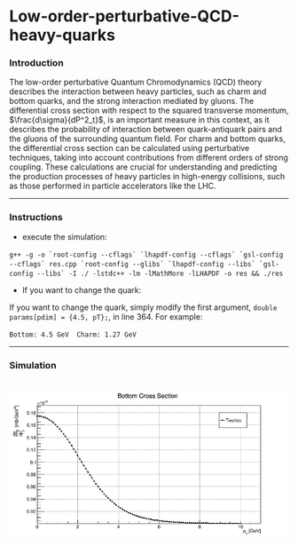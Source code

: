 # Low-order-perturbative-QCD-heavy-quarks


### Introduction

The low-order perturbative Quantum Chromodynamics (QCD) theory describes the interaction between heavy particles, such as charm and bottom quarks, and the strong interaction mediated by gluons. The differential cross section with respect to the squared transverse momentum, $\frac{d\sigma}{dP^2_t}$, is an important measure in this context, as it describes the probability of interaction between quark-antiquark pairs and the gluons of the surrounding quantum field. For charm and bottom quarks, the differential cross section can be calculated using perturbative techniques, taking into account contributions from different orders of strong coupling. These calculations are crucial for understanding and predicting the production processes of heavy particles in high-energy collisions, such as those performed in particle accelerators like the LHC.

-----------------------------------------------------------------------------
### Instructions

- execute the simulation:

``g++ -g -o `root-config --cflags` `lhapdf-config --cflags` `gsl-config --cflags` res.cpp `root-config --glibs` `lhapdf-config --libs` `gsl-config --libs` -I ./ -lstdc++ -lm -lMathMore -lLHAPDF -o res && ./res``

 - If you want to change the quark:

 If you want to change the quark, simply modify the first argument, `double params[pdim] = {4.5, pT};`, in line 364. For example: 
 
  `` Bottom: 4.5 GeV  Charm: 1.27 GeV ``


-----------------------------------------------------------------------------
### Simulation<br><br>






![Screenshot from 2023-05-18 23-34-54](https://github.com/ArturLs/Low-order-perturbative-QCD-heavy-quarks/blob/main/Bottom.png)
